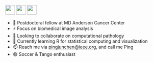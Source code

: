 <a href="https://www.linkedin.com/in/chenpingjun/" alt="LinkedIn"><img src="http://chenpingjun.com/pics/icons/linkedin.png"  height="30px"/></a>
<a href="https://scholar.google.com/citations?user=uW--h9gAAAAJ" alt="Citation"><img src="http://chenpingjun.com/pics/icons/google_scholar.png" height="30px"/></a>
<a href="https://orcid.org/0000-0003-0528-1713" alt="ORCID"><img src="http://chenpingjun.com/pics/icons/orcid.png" height="30px"/></a>

- 🔭 Postdoctoral fellow at MD Anderson Cancer Center
- ⚡ Focus on biomedical image analysis
- 👯 Looking to collaborate on computational pathology 
- 🌱 Currently learning R for statistical computing and visualization
- 📫 Reach me via pingjunchen@ieee.org, and call me Ping
- 😄 Soccer & Tango enthusiast
